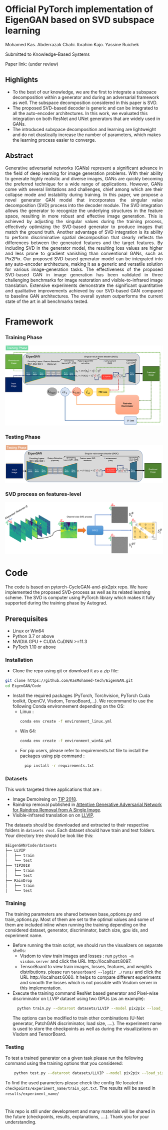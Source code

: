 # Official PyTorch implementation of EigenGAN based on SVD subspace learning 
Mohamed Kas. Abderrazak Chahi. Ibrahim Kajo. Yassine Ruichek

Submitted to Knowledge-Based Systems

Paper link: (under review)

## Highlights 
<ul>
  <li> To the best of our knowledge, we are the first to integrate a subspace decomposition within a generator and during an adversarial framework as well. The subspace decomposition considered in this paper is SVD. </li>
  <li> The proposed SVD-based decoder is generic and can be integrated to all the auto-encoder architectures. In this work, we evaluated this integration on both ResNet and UNet generators that are widely used in GANs. </li>
  <li> The introduced subspace decomposition and learning are lightweight and do not drastically increase the number of parameters, which makes the learning process easier to converge. </li>
</ul>

## Abstract 
<p align="justify">
Generative adversarial networks (GANs) represent a significant advance in the field of deep learning for image generation problems. With their ability to generate highly realistic and diverse images, GANs are quickly becoming the preferred technique for a wide range of applications. However, GANs come with several limitations and challenges, chief among which are their collapse mode and instability during training. In this paper, we propose a novel generator GAN model that incorporates the singular value decomposition (SVD) process into the decoder module. The SVD integration allows the generator to recognize the underlying structures in the feature space, resulting in more robust and effective image generation. This is achieved by adjusting the singular values during the training process, effectively optimizing the SVD-based generator to produce images that match the ground truth. Another advantage of SVD integration is its ability to perform discriminative spatial decomposition that clearly reflects the differences between the generated features and the target features. By including SVD in the generator model, the resulting loss values are higher and less prone to gradient vanishing than conventional GANs, such as Pix2Pix. Our proposed SVD-based generator model can be integrated into any auto-encoder architecture, making it as a generic and versatile solution for various image-generation tasks. The effectiveness of the proposed SVD-based GAN in image generation has been validated in three challenging benchmarks for image restoration and visible-to-infrared image translation. Extensive experiments demonstrate the significant quantitative and qualitative improvements achieved by our SVD-based GAN compared to baseline GAN architectures. The overall system outperforms the current state of the art in all benchmarks tested.
</p>

# Framework 
<h3> Training Phase </h3>
<img src="./Figures/Train.png">
<h3> Testing Phase </h3>
<img src="./Figures/Test.png">
<h3> SVD process on features-level </h3>
<img src="./Figures/SVD_process.png">

# Code 
The code is based on pytorch-CycleGAN-and-pix2pix repo. We have implemented the proposed SVD-process as well as its related learning scheme. The SVD is computer using PyTorch library which makes it fully supported during the training phase by Autograd.
## Prerequisites
- Linux or Win64
- Python 3.7 or above
- NVIDIA GPU + CUDA CuDNN >=11.3
- PyToch 1.10 or above
### Installation
- Clone the repo using git or download it as a zip file:
```bash
git clone https://github.com/KasMohamed-tech/EigenGAN.git
cd EigenGAN/Code
```
- Install the required packages (PyTorch, Torchvision, PyTorch Cuda toolkit, OpenCV, Visdom, TensoBoard,...). We recommand to use the following Conda environnement depending on the OS:
  - Linux :
    ```bash
    conda env create -f environment_linux.yml
    ```
  - Win 64:
    ```bash
    conda env create -f environment_win64.yml
    ```
  - For pip users, please refer to requirements.txt file to install the packages using pip command :
    ```bash
      pip install -r requirements.txt
    ```
### Datasets 
This work targeted three applications that are : 
- Image Demoireing on <a href="https://huggingface.co/datasets/zxbsmk/TIP-2018/tree/main">TIP 2018</a>.
- Raindrop removal published in <a href="https://rui1996.github.io/raindrop/raindrop_removal.html">Attentive Generative Adversarial Network for Raindrop Removal from A Single Image</a>.
- Visible-infrared translation on on <a href="https://bupt-ai-cz.github.io/LLVIP/">LLVIP</a>.

The datasets should be downloaded and extracted to their respective folders in `datasets root`. Each dataset should have train and test folders. 
Your directory tree should be look like this:
```
$EigenGAN/Code/datasets
├── LLVIP
│   ├── train
│   └── test
├── TIP2018
│   ├── train
│   └── test
├── RainDrop
│   ├── train
│   └── test
```

### Training
The training parameters are shared between base_options.py and train_options.py. Most of them are set to the optimal values and some of them are included inline when running the training depending on the considered dataset, generator, discriminator, batch size, gpu ids, and experiment name.
- Before running the train script, we should run the visualizers on separate shells: 
  -  Visdom to view train images and losses :  run `python -m visdom.server` and click the URL http://localhost:8097.
  -  TensorBoard to view train images, losses, features, and weights distributions. please run `tensorboard --logdir ./runs/` and click the URL http://localhost:6060. It helps to compare different experiments and smooth the losses which is not possible with Visdom server in this implementation.
- Execute the training command ResNet based generator and Pixel-wise discriminator on LLVIP dataset using two GPUs (as an example):
  ```bash
    python train.py --dataroot datasets/LLVIP --model pix2pix --load_size 480 --crop_size 480 --gpu_ids 0,1 --netG resnet_9blocks --netD pixel --batch_size 8 --verbose --name LLVIP_resnet_pixel
  ```
  The options can be modified to train other combinations (U-Net generator, PatchGAN discriminator, load size, ....). The experiment name is used to store the checkpoints as well as during the visualizations on Visdom and TensorBoard.

### Testing 
To test a trained generator on a given task please run the following command using the training options that you considered: 
```bash
    python test.py --dataroot datasets/LLVIP --model pix2pix --load_size 480 --crop_size 480 --gpu_ids 0,1 --netG resnet_9blocks --batch_size 8 --verbose --name LLVIP_resnet_pixel --eval
  ```
To find the used parameters please check the config file located in `checkpoints/experiment_name/train_opt.txt`. 
The results will be saved in `results/experiment_name/`

#
This repo is still under development and many materials will be shared in the future (checkpoints, results, explanations, ....). 
Thank you for your understanding.
